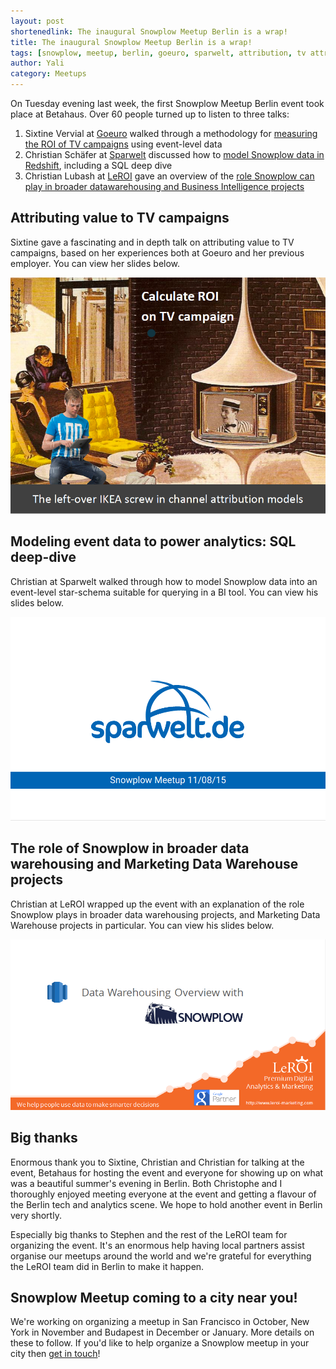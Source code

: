 ```yaml
---
layout: post
shortenedlink: The inaugural Snowplow Meetup Berlin is a wrap!
title: The inaugural Snowplow Meetup Berlin is a wrap!
tags: [snowplow, meetup, berlin, goeuro, sparwelt, attribution, tv attribution, data modeling]
author: Yali
category: Meetups
---
```


On Tuesday evening last week, the first Snowplow Meetup Berlin event took place at Betahaus. Over 60 people turned up to listen to three talks:

1. Sixtine Vervial at [Goeuro][goeuro] walked through a methodology for [measuring the ROI of TV campaigns](#attributing-value-to-tv-campaigns) using event-level data
2. Christian Schäfer at [Sparwelt][sparwelt] discussed how to [model Snowplow data in Redshift](#modeling-event-data-to-power-analytics-sql-deep-dive), including a SQL deep dive
3. Christian Lubash at [LeROI][leroi] gave an overview of the [role Snowplow can play in broader datawarehousing and Business Intelligence projects](#"the-role-of-snowplow-in-broader-data-warehousing-and-marketing-data-warehouse-projects")

<!--more-->

## Attributing value to TV campaigns

Sixtine gave a fascinating and in depth talk on attributing value to TV campaigns, based on her experiences both at Goeuro and her previous employer. You can view her slides below.

<div class="html-embed">
<a href="/assets/pdf/Snowplow-Berlin-Meetup-1-GoEuro.pdf"><img src="/assets/img/blog/2015/08/berlin-snowplow-meetup-goeuro-presentation.png"></a>
</div>

## Modeling event data to power analytics: SQL deep-dive

Christian at Sparwelt walked through how to model Snowplow data into an event-level star-schema suitable for querying in a BI tool. You can view his slides below.

<div class="html-embed">
<a href="/assets/pdf/Snowplow-Berlin-Meetup-1-SparWelt.pdf"><img src="/assets/img/blog/2015/08/berlin-snowplow-meetup-sparwelt-presentation.png"></a>
</div>

## The role of Snowplow in broader data warehousing and Marketing Data Warehouse projects

Christian at LeROI wrapped up the event with an explanation of the role Snowplow plays in broader data warehousing projects, and Marketing Data Warehouse projects in particular. You can view his slides below.

<div class="html-embed">
<a href="/assets/pdf/Snowplow-Berlin-Meetup-1-LeROI.pdf"><img src="/assets/img/blog/2015/08/berlin-snowplow-meetup-leroi-presentation.png"></a>
</div>

## Big thanks

Enormous thank you to Sixtine, Christian and Christian for talking at the event, Betahaus for hosting the event and everyone for showing up on what was a beautiful summer's evening in Berlin. Both Christophe and I thoroughly enjoyed meeting everyone at the event and getting a flavour of the Berlin tech and analytics scene. We hope to hold another event in Berlin very shortly.

Especially big thanks to Stephen and the rest of the LeROI team for organizing the event. It's an enormous help having local partners assist organise our meetups around the world and we're grateful for everything the LeROI team did in Berlin to make it happen.

## Snowplow Meetup coming to a city near you!

We're working on organizing a meetup in San Francisco in October, New York in November and Budapest in December or January. More details on these to follow. If you'd like to help organize a Snowplow meetup in your city then [get in touch][contact]!

[goeuro]: http://www.goeuro.com/
[sparwelt]: http://www.sparwelt.de/
[leroi]: http://www.leroi-marketing.com/
[contact]: /about/
